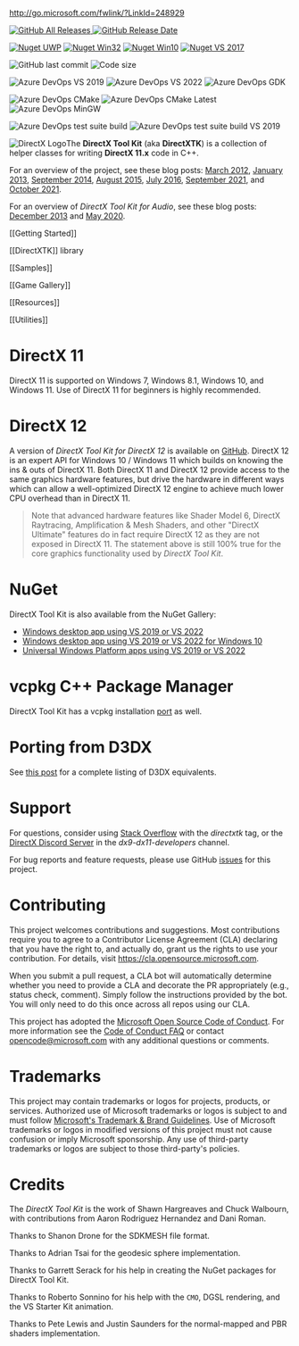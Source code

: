 http://go.microsoft.com/fwlink/?LinkId=248929

[![GitHub All Releases](https://img.shields.io/github/downloads/Microsoft/DirectXTK/total?style=for-the-badge) ![GitHub Release Date](https://img.shields.io/github/release-date/Microsoft/DirectXTK?style=for-the-badge)](https://github.com/microsoft/DirectXTK/releases/latest)

[![Nuget UWP](https://img.shields.io/nuget/dt/directxtk_uwp?label=NuGet%20%28UWP%29&style=for-the-badge)](https://www.nuget.org/packages/directxtk_uwp/) [![Nuget Win32](https://img.shields.io/nuget/dt/directxtk_desktop_2019?label=NuGet%20%28Win32%29&style=for-the-badge)](https://www.nuget.org/packages/directxtk_desktop_2019/) [![Nuget Win10](https://img.shields.io/nuget/dt/directxtk_desktop_win10?label=NuGet%20%28Win10%29&style=for-the-badge)](https://www.nuget.org/packages/directxtk_desktop_win10/) [![Nuget VS 2017](https://img.shields.io/nuget/dt/directxtk_desktop_2017?label=NuGet%20%28VS%202017%29&style=for-the-badge)](https://www.nuget.org/packages/directxtk_desktop_2017/)

![GitHub last commit](https://img.shields.io/github/last-commit/Microsoft/DirectXTK?style=for-the-badge) ![Code size](https://img.shields.io/github/languages/code-size/Microsoft/DirectXTK?style=for-the-badge)

![Azure DevOps VS 2019](https://img.shields.io/azure-devops/build/mscodehub/ab27a052-7f0e-4cba-9bec-d298c5942ab9/1144?label=BUILD%20%28VS%202019%29&style=for-the-badge)
![Azure DevOps VS 2022](https://img.shields.io/azure-devops/build/mscodehub/ab27a052-7f0e-4cba-9bec-d298c5942ab9/1848?label=BUILD%20%28VS%202022%29&style=for-the-badge)
![Azure DevOps GDK](https://img.shields.io/azure-devops/build/mscodehub/ab27a052-7f0e-4cba-9bec-d298c5942ab9/1993?label=BUILD%20%28GDK%29&style=for-the-badge)

![Azure DevOps CMake](https://img.shields.io/azure-devops/build/mscodehub/ab27a052-7f0e-4cba-9bec-d298c5942ab9/1664?label=BUILD%20%28CMake%29&style=for-the-badge)
![Azure DevOps CMake Latest](https://img.shields.io/azure-devops/build/mscodehub/ab27a052-7f0e-4cba-9bec-d298c5942ab9/2058?label=BUILD%20%28CMake%20VS%202022%29&style=for-the-badge)
![Azure DevOps MinGW](https://img.shields.io/azure-devops/build/mscodehub/ab27a052-7f0e-4cba-9bec-d298c5942ab9/2015?label=BUILD%20%28MinGW%29&style=for-the-badge)

![Azure DevOps test suite build](https://img.shields.io/azure-devops/build/mscodehub/ab27a052-7f0e-4cba-9bec-d298c5942ab9/1155?label=BUILD%20%28TEST%20SUITE%29&style=for-the-badge)
![Azure DevOps test suite build VS 2019](https://img.shields.io/azure-devops/build/mscodehub/ab27a052-7f0e-4cba-9bec-d298c5942ab9/2011?label=BUILD%20%28TEST%20SUITE%20VS%202022%29&style=for-the-badge)

![DirectX Logo](https://github.com/Microsoft/DirectXTK/wiki/X_jpg.jpg)The **DirectX Tool Kit** (aka **DirectXTK**) is a collection of helper classes for writing **DirectX 11.x** code in C++.

For an overview of the project, see these blog posts: [March 2012](https://walbourn.github.io/directxtk/), [January 2013](https://walbourn.github.io/directxtk-update/), [September 2014](https://walbourn.github.io/directx-tool-kit-now-with-gamepads/), [August 2015](https://walbourn.github.io/directx-tool-kit-keyboard-and-mouse-support/), [July 2016](https://walbourn.github.io/directx-tool-kit-for-directx-12/), [September 2021](https://walbourn.github.io/latest-news-on-directx-tool-kit/), and [October 2021](https://walbourn.github.io/directx-tool-kit-vertex-skinning-update/).

For an overview of *DirectX Tool Kit for Audio*, see these blog posts: [December 2013](https://walbourn.github.io/directx-tool-kit-for-audio/) and [May 2020](https://walbourn.github.io/directx-tool-kit-for-audio-updates-and-a-direct3d-9-footnote/).

[[Getting Started]]

[[DirectXTK]] library

[[Samples]]

[[Game Gallery]]

[[Resources]]

[[Utilities]]

# DirectX 11
DirectX 11 is supported on Windows  7, Windows 8.1, Windows 10, and Windows 11. Use of DirectX 11 for beginners is highly recommended.

# DirectX 12
A version of _DirectX Tool Kit for DirectX 12_ is available on [GitHub](https://github.com/Microsoft/DirectXTK12). DirectX 12 is an expert API for Windows 10 / Windows 11 which builds on knowing the ins & outs of DirectX 11. Both DirectX 11 and DirectX 12 provide access to the same graphics hardware features, but drive the hardware in different ways which can allow a well-optimized DirectX 12 engine to achieve much lower CPU overhead than in DirectX 11.

> Note that advanced hardware features like Shader Model 6, DirectX Raytracing, Amplification & Mesh Shaders, and other "DirectX Ultimate" features do in fact require DirectX 12 as they are not exposed in DirectX 11. The statement above is still 100% true for the core graphics functionality used by *DirectX Tool Kit*.

# NuGet

DirectX Tool Kit is also available from the NuGet Gallery:
- [Windows desktop app using VS 2019 or VS 2022](https://www.nuget.org/packages/directxtk_desktop_2019/)
- [Windows desktop app using VS 2019 or VS 2022 for Windows 10](https://www.nuget.org/packages/directxtk_desktop_win10/)
- [Universal Windows Platform apps using VS 2019 or VS 2022](https://www.nuget.org/packages/directxtk_uwp/)

# vcpkg C++ Package Manager

DirectX Tool Kit has a vcpkg installation [port](https://github.com/microsoft/vcpkg/tree/master/ports/directxtk) as well.

# Porting from D3DX
See [this post](https://aka.ms/Kfsdiu) for a complete listing of D3DX equivalents.

# Support

For questions, consider using [Stack Overflow](https://stackoverflow.com/questions/tagged/directxtk) with the *directxtk* tag, or the [DirectX Discord Server](https://discord.gg/directx) in the *dx9-dx11-developers* channel.

For bug reports and feature requests, please use GitHub [issues](https://github.com/microsoft/DirectXTK/issues) for this project.

# Contributing

This project welcomes contributions and suggestions. Most contributions require you to agree to a Contributor License Agreement (CLA) declaring that you have the right to, and actually do, grant us the rights to use your contribution. For details, visit https://cla.opensource.microsoft.com.

When you submit a pull request, a CLA bot will automatically determine whether you need to provide a CLA and decorate the PR appropriately (e.g., status check, comment). Simply follow the instructions provided by the bot. You will only need to do this once across all repos using our CLA.

This project has adopted the [Microsoft Open Source Code of Conduct](https://opensource.microsoft.com/codeofconduct/). For more information see the [Code of Conduct FAQ](https://opensource.microsoft.com/codeofconduct/faq/) or contact [opencode@microsoft.com](mailto:opencode@microsoft.com) with any additional questions or comments.

# Trademarks

This project may contain trademarks or logos for projects, products, or services. Authorized use of Microsoft trademarks or logos is subject to and must follow [Microsoft's Trademark & Brand Guidelines](https://www.microsoft.com/en-us/legal/intellectualproperty/trademarks/usage/general). Use of Microsoft trademarks or logos in modified versions of this project must not cause confusion or imply Microsoft sponsorship. Any use of third-party trademarks or logos are subject to those third-party's policies.

# Credits

The _DirectX Tool Kit_ is the work of Shawn Hargreaves and Chuck Walbourn, with contributions from Aaron Rodriguez Hernandez and Dani Roman.

Thanks to Shanon Drone for the SDKMESH file format.

Thanks to Adrian Tsai for the geodesic sphere implementation.

Thanks to Garrett Serack for his help in creating the NuGet packages for DirectX Tool Kit.

Thanks to Roberto Sonnino for his help with the ``CMO``, DGSL rendering, and the VS Starter Kit animation.

Thanks to Pete Lewis and Justin Saunders for the normal-mapped and PBR shaders implementation.
